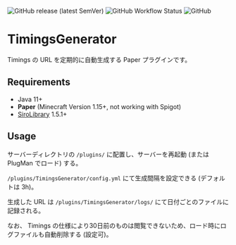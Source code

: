 ![GitHub release (latest SemVer)](https://img.shields.io/github/v/release/okocraft/TimingsGenerator)
![GitHub Workflow Status](https://img.shields.io/github/workflow/status/okocraft/TimingsGenerator/Java%20CI)
![GitHub](https://img.shields.io/github/license/okocraft/TimingsGenerator)

# TimingsGenerator

Timings の URL を定期的に自動生成する Paper プラグインです。

## Requirements

- Java 11+
- **Paper** (Minecraft Version 1.15+, not working with Spigot)
- [SiroLibrary](https://github.com/SiroPlugins/SiroLibrary) 1.5.1+

## Usage

サーバーディレクトリの `/plugins/` に配置し、サーバーを再起動 (または PlugMan でロード) する。

`/plugins/TimingsGenerator/config.yml` にて生成間隔を設定できる (デフォルトは 3h)。

生成した URL は `/plugins/TimingsGenerator/logs/` にて日付ごとのファイルに記録される。

なお、 Timings の仕様により30日前のものは閲覧できないため、ロード時にログファイルも自動削除する (設定可)。